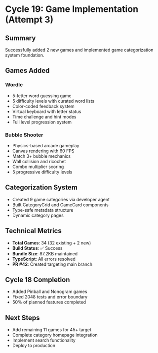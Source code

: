 # Cycle 19: Game Implementation (Attempt 3)

## Summary
Successfully added 2 new games and implemented game categorization system foundation.

## Games Added

### Wordle
- 5-letter word guessing game
- 5 difficulty levels with curated word lists
- Color-coded feedback system
- Virtual keyboard with letter status
- Time challenge and hint modes
- Full level progression system

### Bubble Shooter  
- Physics-based arcade gameplay
- Canvas rendering with 60 FPS
- Match 3+ bubble mechanics
- Wall collision and ricochet
- Combo multiplier scoring
- 5 progressive difficulty levels

## Categorization System
- Created 9 game categories via developer agent
- Built CategoryGrid and GameCard components
- Type-safe metadata structure
- Dynamic category pages

## Technical Metrics
- **Total Games**: 34 (32 existing + 2 new)
- **Build Status**: ✅ Success
- **Bundle Size**: 87.2KB maintained
- **TypeScript**: All errors resolved
- **PR #42**: Created targeting main branch

## Cycle 18 Completion
- Added Pinball and Nonogram games
- Fixed 2048 tests and error boundary
- 50% of planned features completed

## Next Steps
- Add remaining 11 games for 45+ target
- Complete category homepage integration
- Implement search functionality
- Deploy to production